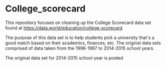 # College_scorecard
This repository focuses on cleaning up the College Scorecard data set found at https://data.world/education/college-scorecard.

The purpose of this data set is to help students pick a university that's a good match based on their academics, finances, etc. The original data sets comprised of data taken from the 1996-1997 to 2014-2015 school years.

The original data set for 2014-2015 school year is posted 
